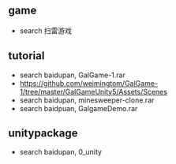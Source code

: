 ## game    
* search 扫雷游戏  

## tutorial  
* search baidupan, GalGame-1.rar  
* https://github.com/weimingtom/GalGame-1/tree/master/GalGameUnity5/Assets/Scenes  
* search baidupan, minesweeper-clone.rar  
* search baidpuan, GalgameDemo.rar  

## unitypackage  
* search baidupan, 0_unity  
